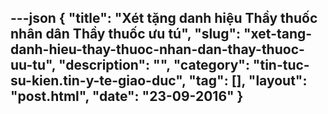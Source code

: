 ---json
{
    "title": "Xét tặng danh hiệu Thầy thuốc nhân dân Thầy thuốc ưu tú",
    "slug": "xet-tang-danh-hieu-thay-thuoc-nhan-dan-thay-thuoc-uu-tu",
    "description": "",
    "category": "tin-tuc-su-kien.tin-y-te-giao-duc",
    "tag": [],
    "layout": "post.html",
    "date": "23-09-2016"
}
---
